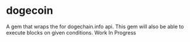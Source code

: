 dogecoin
========

A gem that wraps the for dogechain.info api. This gem will also be able to execute blocks on given conditions. Work In Progress
